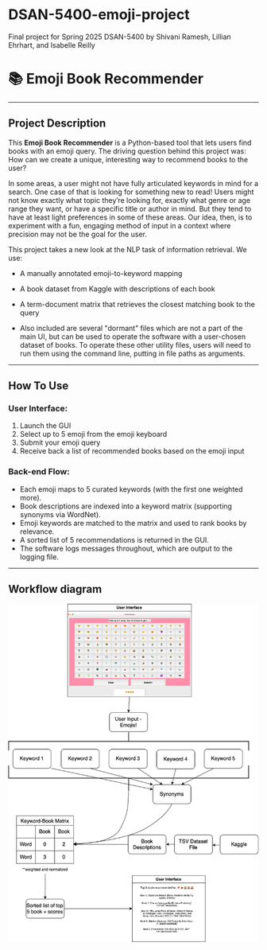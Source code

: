 # DSAN-5400-emoji-project
Final project for Spring 2025 DSAN-5400 by Shivani Ramesh, Lillian Ehrhart, and Isabelle Reilly



# 📚 Emoji Book Recommender
---

## Project Description

This **Emoji Book Recommender** is a Python-based tool that lets users find books with an emoji query. The driving question behind this project was: How can we create a unique, interesting way to recommend books to the user? 

In some areas, a user might not have fully articulated keywords in mind for a search. One case of that is looking for something new to read! Users might not know exactly what topic they’re looking for, exactly what genre or age range they want, or have a specific title or author in mind. But they tend to have at least light preferences in some of these areas. Our idea, then, is to experiment with a fun, engaging method of input in a context where precision may not be the goal for the user.

This project takes a new look at the NLP task of information retrieval. We use:
- A manually annotated emoji-to-keyword mapping
- A book dataset from Kaggle with descriptions of each book
- A term-document matrix that retrieves the closest matching book to the query

- Also included are several "dormant" files which are not a part of the main UI, but can be used to operate the software with a user-chosen dataset of books. To operate these other utility files, users will need to run them using the command line, putting in file paths as arguments.
---

## How To Use

### User Interface:
1. Launch the GUI
2. Select up to 5 emoji from the emoji keyboard
3. Submit your emoji query
4. Receive back a list of recommended books based on the emoji input

### Back-end Flow:
- Each emoji maps to 5 curated keywords (with the first one weighted more).
- Book descriptions are indexed into a keyword matrix (supporting synonyms via WordNet).
- Emoji keywords are matched to the matrix and used to rank books by relevance.
- A sorted list of 5 recommendations is returned in the GUI.
- The software logs messages throughout, which are output to the logging file.

---

## Workflow diagram
![emojisbookdiagram.png](emojisbookdiagram.png)
